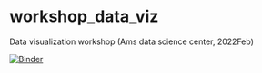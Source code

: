 # workshop_data_viz
Data visualization workshop (Ams data science center, 2022Feb)


[![Binder](https://mybinder.org/badge_logo.svg)](https://mybinder.org/v2/gh/jgarciab/workshop_data_viz/HEAD)